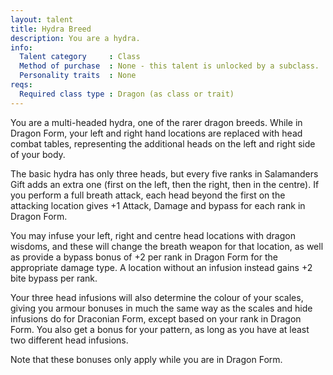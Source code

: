 ```yaml
---
layout: talent
title: Hydra Breed
description: You are a hydra.
info:
  Talent category     : Class
  Method of purchase  : None - this talent is unlocked by a subclass.
  Personality traits  : None
reqs:
  Required class type : Dragon (as class or trait)
---
```


You are a multi-headed hydra, one of the rarer dragon breeds.  While in Dragon
Form, your left and right hand locations are replaced with head combat tables,
representing the additional heads on the left and right side of your body.

The basic hydra has only three heads, but every five ranks in Salamanders Gift
adds an extra one (first on the left, then the right, then in the centre).  If
you perform a full breath attack, each head beyond the first on the attacking
location gives +1 Attack, Damage and bypass for each rank in Dragon Form.

You may infuse your left, right and centre head locations with dragon wisdoms,
and these will change the breath weapon for that location, as well as provide a
bypass bonus of +2 per rank in Dragon Form for the appropriate damage type.  A
location without an infusion instead gains +2 bite bypass per rank.

Your three head infusions will also determine the colour of your scales, giving
you armour bonuses in much the same way as the scales and hide infusions do for
Draconian Form, except based on your rank in Dragon Form.  You also get a bonus
for your pattern, as long as you have at least two different head infusions.

Note that these bonuses only apply while you are in Dragon Form.
